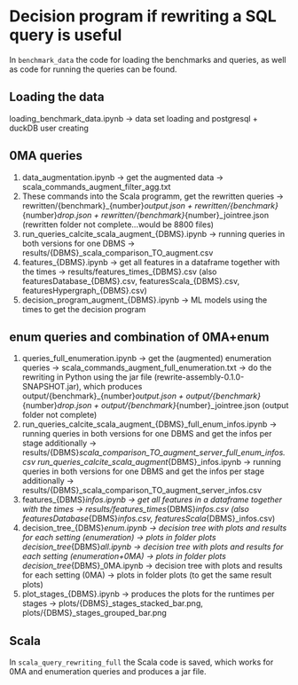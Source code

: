 # Decision program if rewriting a SQL query is useful

In `benchmark_data` the code for loading the benchmarks and queries, as well as code for running the queries can be found.  

## Loading the data
loading_benchmark_data.ipynb -> data set loading and postgresql + duckDB user creating

## 0MA queries
1. data_augmentation.ipynb -> get the augmented data -> scala_commands_augment_filter_agg.txt
2. These commands into the Scala programm, get the rewritten queries -> rewritten/{benchmark}_{number}_output.json + rewritten/{benchmark}_{number}_drop.json + rewritten/{benchmark}_{number}_jointree.json (rewritten folder not complete...would be 8800 files)
3. run_queries_calcite_scala_augment_{DBMS}.ipynb -> running queries in both versions for one DBMS -> results/{DBMS}_scala_comparison_TO_augment.csv
4. features_{DBMS}.ipynb -> get all features in a dataframe together with the times -> results/features_times_{DBMS}.csv (also featuresDatabase_{DBMS}.csv, featuresScala_{DBMS}.csv, featuresHypergraph_{DBMS}.csv)
5. decision_program_augment_{DBMS}.ipynb -> ML models using the times to get the decision program

## enum queries and combination of 0MA+enum
1. queries_full_enumeration.ipynb -> get the (augmented) enumeration queries -> scala_commands_augment_full_enumeration.txt
                                  -> do the rewriting in Python using the jar file (rewrite-assembly-0.1.0-SNAPSHOT.jar), which produces output/{benchmark}_{number}_output.json + output/{benchmark}_{number}_drop.json + output/{benchmark}_{number}_jointree.json (output folder not complete)
2. run_queries_calcite_scala_augment_{DBMS}_full_enum_infos.ipynb -> running queries in both versions for one DBMS and get the infos per stage additionally -> results/{DBMS}_scala_comparison_TO_augment_server_full_enum_infos.csv
   run_queries_calcite_scala_augment_{DBMS}_infos.ipynb -> running queries in both versions for one DBMS and get the infos per stage additionally -> results/{DBMS}_scala_comparison_TO_augment_server_infos.csv
3. features_{DBMS}_infos.ipynb -> get all features in a dataframe together with the times -> results/features_times_{DBMS}_infos.csv (also featuresDatabase_{DBMS}_infos.csv, featuresScala_{DBMS}_infos.csv)
4. decision_tree_{DBMS}_enum.ipynb -> decision tree with plots and results for each setting (enumeration) -> plots in folder plots
   decision_tree_{DBMS}_all.ipynb -> decision tree with plots and results for each setting (enumeration+0MA) -> plots in folder plots
   decision_tree_{DBMS}_0MA.ipynb -> decision tree with plots and results for each setting (0MA) -> plots in folder plots (to get the same result plots)
6. plot_stages_{DBMS}.ipynb -> produces the plots for the runtimes per stages -> plots/{DBMS}_stages_stacked_bar.png, plots/{DBMS}_stages_grouped_bar.png

## Scala
In `scala_query_rewriting_full` the Scala code is saved, which works for 0MA and enumeration queries and produces a jar file.
